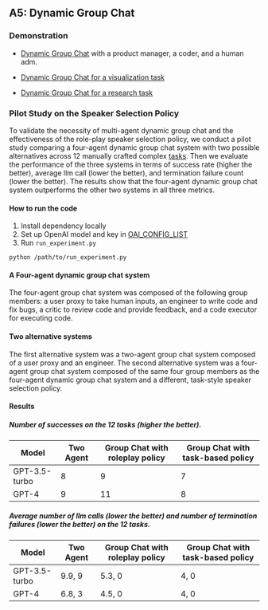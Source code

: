 ## A5: Dynamic Group Chat


### Demonstration

- [Dynamic Group Chat](../../notebook/agentchat_groupchat.ipynb) with a product manager, a coder, and a human adm.

- [Dynamic Group Chat for a visualization task](../../notebook/agentchat_groupchat_vis.ipynb)

- [Dynamic Group Chat for a research task](../../notebook/agentchat_groupchat_research.ipynb)


### Pilot Study on the Speaker Selection Policy

To validate the necessity of multi-agent dynamic group chat and the effectiveness of the role-play speaker selection policy, we conduct a pilot study comparing a four-agent dynamic group chat system with two possible alternatives across 12 manually crafted complex [tasks](tasks.txt). Then we evaluate the performance of the three systems in terms of success rate (higher the better), average llm call (lower the better), and termination failure count (lower the better). The results show that the four-agent dynamic group chat system outperforms the other two systems in all three metrics.

#### How to run the code
1. Install dependency locally
2. Set up OpenAI model and key in [OAI_CONFIG_LIST](OAI_CONFIG_LIST.json)
3. Run `run_experiment.py`
```
python /path/to/run_experiment.py
```

#### A Four-agent dynamic group chat system
The four-agent group chat system was composed of the following group members: a user proxy to take human inputs, an engineer to write code and fix bugs, a critic to review code and provide feedback, and a code executor for executing code.

#### Two alternative systems
The first alternative system was a two-agent group chat system composed of a user proxy and an engineer. The second alternative system was a four-agent group chat system composed of the same four group members as the four-agent dynamic group chat system and a different, task-style speaker selection policy.

#### Results
#####  Number of successes on the 12 tasks (higher the better).

| Model | Two Agent | Group Chat with roleplay policy | Group Chat with task-based policy |
| --- | --- | --- | --- |
| GPT-3.5-turbo | 8 | 9 | 7 |
| GPT-4 | 9 | 11 | 8 |

##### Average number of llm calls (lower the better) and number of termination failures (lower the better) on the 12 tasks.

| Model | Two Agent | Group Chat with roleplay policy | Group Chat with task-based policy |
| --- | --- | --- | --- |
| GPT-3.5-turbo | 9.9, 9 | 5.3, 0 | 4, 0 |
| GPT-4 | 6.8, 3 | 4.5, 0 | 4, 0 |
